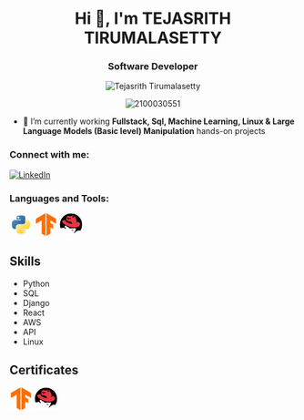<h1 align="center">Hi 👋, I'm TEJASRITH TIRUMALASETTY</h1>
<h3 align="center">Software Developer</h3>

<p align="center">
    <img src="https://github.com/2100030551/2100030551/assets/112796722/3090f78e-c37b-433f-ad4f-5e3ae98cb291" alt="Tejasrith Tirumalasetty" width="750">
</p>

<p align="center">
    <img src="https://komarev.com/ghpvc/?username=2100030551&label=Profile%20views&color=0e75b6&style=flat" alt="2100030551">
</p>

- 🌱 I’m currently working **Fullstack, Sql, Machine Learning, Linux & Large Language Models (Basic level) Manipulation** hands-on projects

### Connect with me:
[<img src="https://raw.githubusercontent.com/rahuldkjain/github-profile-readme-generator/master/src/images/icons/Social/linked-in-alt.svg" alt="LinkedIn" width="20" height="20">](https://www.linkedin.com/in/tirumalasetty-tejasrith-89873224a/)

### Languages and Tools:

[<img src="https://raw.githubusercontent.com/devicons/devicon/master/icons/python/python-original.svg" alt="python" width="40" height="40" style="border-radius: 50%;">](https://www.python.org)
[<img src="https://raw.githubusercontent.com/devicons/devicon/master/icons/tensorflow/tensorflow-original.svg" alt="TensorFlow" width="40" height="40" style="border-radius: 50%;">](https://www.tensorflow.org)
[<img src="https://raw.githubusercontent.com/devicons/devicon/master/icons/redhat/redhat-original.svg" alt="Red Hat" width="40" height="40" style="border-radius: 50%;">](https://www.redhat.com)


## Skills
- Python  
- SQL  
- Django  
- React  
- AWS
- API
- Linux


## Certificates
[<img src="https://raw.githubusercontent.com/devicons/devicon/master/icons/tensorflow/tensorflow-original.svg" alt="TensorFlow" width="40" height="40">](https://www.tensorflow.org)
[<img src="https://raw.githubusercontent.com/devicons/devicon/master/icons/redhat/redhat-original.svg" alt="Red Hat" width="40" height="40">](https://www.redhat.com)
